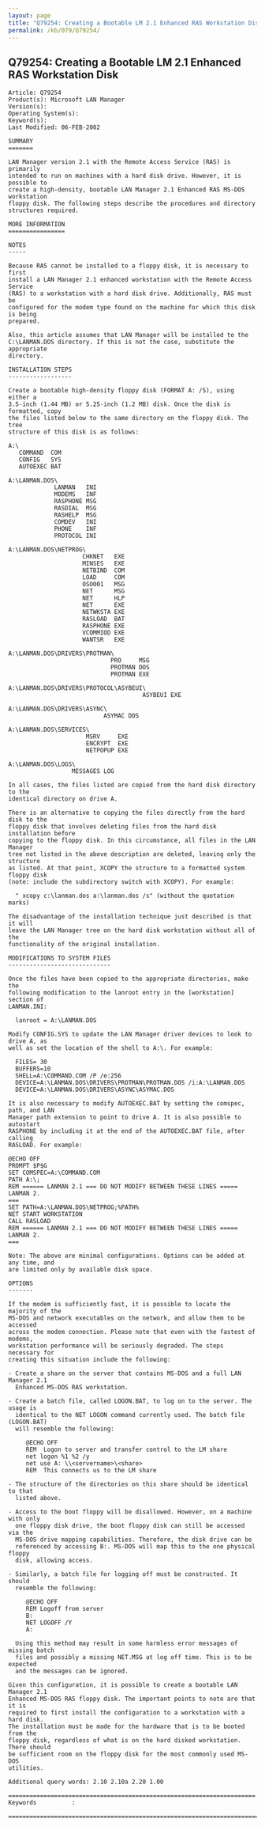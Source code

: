 ```yaml
---
layout: page
title: "Q79254: Creating a Bootable LM 2.1 Enhanced RAS Workstation Disk"
permalink: /kb/079/Q79254/
---
```


## Q79254: Creating a Bootable LM 2.1 Enhanced RAS Workstation Disk

	Article: Q79254
	Product(s): Microsoft LAN Manager
	Version(s): 
	Operating System(s): 
	Keyword(s): 
	Last Modified: 06-FEB-2002
	
	SUMMARY
	=======
	
	LAN Manager version 2.1 with the Remote Access Service (RAS) is primarily
	intended to run on machines with a hard disk drive. However, it is possible to
	create a high-density, bootable LAN Manager 2.1 Enhanced RAS MS-DOS workstation
	floppy disk. The following steps describe the procedures and directory
	structures required.
	
	MORE INFORMATION
	================
	
	NOTES
	-----
	
	Because RAS cannot be installed to a floppy disk, it is necessary to first
	install a LAN Manager 2.1 enhanced workstation with the Remote Access Service
	(RAS) to a workstation with a hard disk drive. Additionally, RAS must be
	configured for the modem type found on the machine for which this disk is being
	prepared.
	
	Also, this article assumes that LAN Manager will be installed to the
	C:\LANMAN.DOS directory. If this is not the case, substitute the appropriate
	directory.
	
	INSTALLATION STEPS
	------------------
	
	Create a bootable high-density floppy disk (FORMAT A: /S), using either a
	3.5-inch (1.44 MB) or 5.25-inch (1.2 MB) disk. Once the disk is formatted, copy
	the files listed below to the same directory on the floppy disk. The tree
	structure of this disk is as follows:
	
	A:\ 
	   COMMAND  COM
	   CONFIG   SYS
	   AUTOEXEC BAT
	
	A:\LANMAN.DOS\ 
	             LANMAN   INI
	             MODEMS   INF
	             RASPHONE MSG
	             RASDIAL  MSG
	             RASHELP  MSG
	             COMDEV   INI
	             PHONE    INF
	             PROTOCOL INI
	
	A:\LANMAN.DOS\NETPROG\ 
	                     CHKNET   EXE
	                     MINSES   EXE
	                     NETBIND  COM
	                     LOAD     COM
	                     OSO001   MSG
	                     NET      MSG
	                     NET      HLP
	                     NET      EXE
	                     NETWKSTA EXE
	                     RASLOAD  BAT
	                     RASPHONE EXE
	                     VCOMMIOD EXE
	                     WANTSR   EXE
	
	A:\LANMAN.DOS\DRIVERS\PROTMAN\ 
	                             PRO     MSG
	                             PROTMAN DOS
	                             PROTMAN EXE
	
	A:\LANMAN.DOS\DRIVERS\PROTOCOL\ASYBEUI\ 
	                                      ASYBEUI EXE
	
	A:\LANMAN.DOS\DRIVERS\ASYNC\ 
	                           ASYMAC DOS
	
	A:\LANMAN.DOS\SERVICES\ 
	                      MSRV     EXE
	                      ENCRYPT  EXE
	                      NETPOPUP EXE
	
	A:\LANMAN.DOS\LOGS\ 
	                  MESSAGES LOG
	
	In all cases, the files listed are copied from the hard disk directory to the
	identical directory on drive A.
	
	There is an alternative to copying the files directly from the hard disk to the
	floppy disk that involves deleting files from the hard disk installation before
	copying to the floppy disk. In this circumstance, all files in the LAN Manager
	tree not listed in the above description are deleted, leaving only the structure
	as listed. At that point, XCOPY the structure to a formatted system floppy disk
	(note: include the subdirectory switch with XCOPY). For example:
	
	  " xcopy c:\lanman.dos a:\lanman.dos /s" (without the quotation marks)
	
	The disadvantage of the installation technique just described is that it will
	leave the LAN Manager tree on the hard disk workstation without all of the
	functionality of the original installation.
	
	MODIFICATIONS TO SYSTEM FILES
	-----------------------------
	
	Once the files have been copied to the appropriate directories, make the
	following modification to the lanroot entry in the [workstation] section of
	LANMAN.INI:
	
	  lanroot = A:\LANMAN.DOS
	
	Modify CONFIG.SYS to update the LAN Manager driver devices to look to drive A, as
	well as set the location of the shell to A:\. For example:
	
	  FILES= 30
	  BUFFERS=10
	  SHELL=A:\COMMAND.COM /P /e:256
	  DEVICE=A:\LANMAN.DOS\DRIVERS\PROTMAN\PROTMAN.DOS /i:A:\LANMAN.DOS
	  DEVICE=A:\LANMAN.DOS\DRIVERS\ASYNC\ASYMAC.DOS
	
	It is also necessary to modify AUTOEXEC.BAT by setting the comspec, path, and LAN
	Manager path extension to point to drive A. It is also possible to autostart
	RASPHONE by including it at the end of the AUTOEXEC.BAT file, after calling
	RASLOAD. For example:
	
	@ECHO OFF
	PROMPT $P$G
	SET COMSPEC=A:\COMMAND.COM
	PATH A:\;
	REM ====== LANMAN 2.1 === DO NOT MODIFY BETWEEN THESE LINES ===== LANMAN 2.
	===
	SET PATH=A:\LANMAN.DOS\NETPROG;%PATH%
	NET START WORKSTATION
	CALL RASLOAD
	REM ====== LANMAN 2.1 === DO NOT MODIFY BETWEEN THESE LINES ===== LANMAN 2.
	===
	
	Note: The above are minimal configurations. Options can be added at any time, and
	are limited only by available disk space.
	
	OPTIONS
	-------
	
	If the modem is sufficiently fast, it is possible to locate the majority of the
	MS-DOS and network executables on the network, and allow them to be accessed
	across the modem connection. Please note that even with the fastest of modems,
	workstation performance will be seriously degraded. The steps necessary for
	creating this situation include the following:
	
	- Create a share on the server that contains MS-DOS and a full LAN Manager 2.1
	  Enhanced MS-DOS RAS workstation.
	
	- Create a batch file, called LOGON.BAT, to log on to the server. The usage is
	  identical to the NET LOGON command currently used. The batch file (LOGON.BAT)
	  will resemble the following:
	
	     @ECHO OFF
	     REM  Logon to server and transfer control to the LM share
	     net logon %1 %2 /y
	     net use A: \\<servername>\<share>
	     REM  This connects us to the LM share
	
	- The structure of the directories on this share should be identical to that
	  listed above.
	
	- Access to the boot floppy will be disallowed. However, on a machine with only
	  one floppy disk drive, the boot floppy disk can still be accessed via the
	  MS-DOS drive mapping capabilities. Therefore, the disk drive can be
	  referenced by accessing B:. MS-DOS will map this to the one physical floppy
	  disk, allowing access.
	
	- Similarly, a batch file for logging off must be constructed. It should
	  resemble the following:
	
	     @ECHO OFF
	     REM Logoff from server
	     B:
	     NET LOGOFF /Y
	     A:
	
	  Using this method may result in some harmless error messages of missing batch
	  files and possibly a missing NET.MSG at log off time. This is to be expected
	  and the messages can be ignored.
	
	Given this configuration, it is possible to create a bootable LAN Manager 2.1
	Enhanced MS-DOS RAS floppy disk. The important points to note are that it is
	required to first install the configuration to a workstation with a hard disk.
	The installation must be made for the hardware that is to be booted from the
	floppy disk, regardless of what is on the hard disked workstation. There should
	be sufficient room on the floppy disk for the most commonly used MS-DOS
	utilities.
	
	Additional query words: 2.10 2.10a 2.20 1.00
	
	======================================================================
	Keywords          :  
	
	=============================================================================
	
